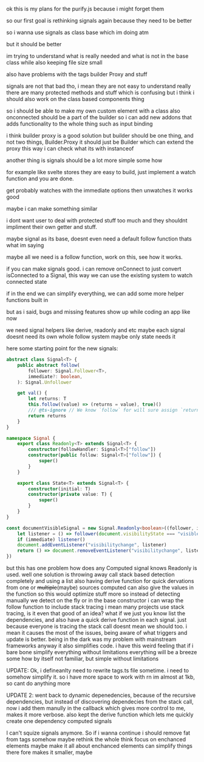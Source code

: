 ok this is my plans for the purify.js
because i might forget them

so our first goal is rethinking signals again
because they need to be better

so i wanna use signals as class base which im doing atm

but it should be better

im trying to understand what is really needed and what is not in the base class while also keeping file size small

also have problems with the tags builder Proxy and stuff

signals are not that bad tho, i mean they are not easy to understand really there are many protected methods and stuff which is confusing but i think i should also work on the class based components thing

so i should be able to make my own custom element with a class
also onconnected should be a part of the builder so i can add new addons that adds functionality to the whole thing such as input binding

i think builder proxy is a good solution
but builder should be one thing, and not two things, Builder.Proxy
it should just be Builder which can extend the proxy this way i can check what its with instanceof

another thing is signals should be a lot more simple some how

for example like svelte stores
they are easy to build, just implement a watch function and you are done.

get probably watches with the immediate options then unwatches it works good

maybe i can make something similar

i dont want user to deal with protected stuff too much
and they shouldnt impliment their own getter and stuff.

maybe signal as its base, doesnt even need a default follow function
thats what im saying

maybe all we need is a follow function, work on this, see how it works.

if you can make signals good. i can remove onConnect to just convert isConnected to a Signal, this way we can use the existing system to watch connected state

if in the end we can simplify everything, we can add some more helper functions built in

but as i said, bugs and missing features show up while coding an app
like now

we need signal helpers like derive, readonly and etc
maybe each signal doesnt need its own whole follow system
maybe only state needs it

here some starting point for the new signals:

```ts
abstract class Signal<T> {
    public abstract follow(
        follower: Signal.Follower<T>,
        immediate?: boolean,
    ): Signal.Unfollower

    get val() {
        let returns: T
        this.follow((value) => (returns = value), true)()
        /// @ts-ignore // We know `follow` for will sure assign `returns` so ignore the error
        return returns
    }
}

namespace Signal {
    export class Readonly<T> extends Signal<T> {
        constructor(followHandler: Signal<T>["follow"])
        constructor(public follow: Signal<T>["follow"]) {
            super()
        }
    }

    export class State<T> extends Signal<T> {
        constructor(initial: T)
        constructor(private value: T) {
            super()
        }
    }
}

const documentVisibleSignal = new Signal.Readonly<boolean>((follower, immediate) => {
    let listener = () => follower(document.visibilityState === "visible")
    if (immediate) listener()
    document.addEventListener("visibilitychange", listener)
    return () => document.removeEventListener("visibilitychange", listener)
})
```

but this has one problem
how does any Computed signal knows Readonly is used.
well one solution is throwing away call stack based detection completely and using a list
also having derive function for quick dervations from one or ~~multiple~~(maybe) sources
computed can also give the values in the function so this would optimize stuff more
so instead of detecting manually we detect on the fly
or in the base constructor i can wrap the follow function to include stack tracing
i mean many projects use stack tracing, is it even that good of an idea?
what if we just you know list the dependencies, and also have a quick derive function in each signal.
just because everyone is tracing the stack call doesnt mean we should too.
i mean it causes the most of the issues, being aware of what triggers and update is better.
being in the dark was my problem with mainstream frameworks anyway
it also simplifies code. i have this weird feeling that if i bare bone simplify everything without limitations
everything will be a breeze some how by itself
not familiar, but simple without limitations

UPDATE:
Ok, i defineanlty need to rewrite tags.ts file sometime.
i need to somehow simplify it. so i have more space to work with
rn im almost at 1kb, so cant do anything more

UPDATE 2:
went back to dynamic depenedencies, because of the recursive dependencies,
but instead of discovering dependecies from the stack call, now i add them manully in the callback
which gives more control to me, makes it more verbose.
also kept the derive function which lets me quickly create one dependency computed signals

I can't squize signals anymore.
So if i wanna continue i should remove fat from tags somehow
maybe rethink the whole think
focus on enchanced elements
maybe make it all about enchanced elements
can simplify things there fore makes it smaller, maybe
